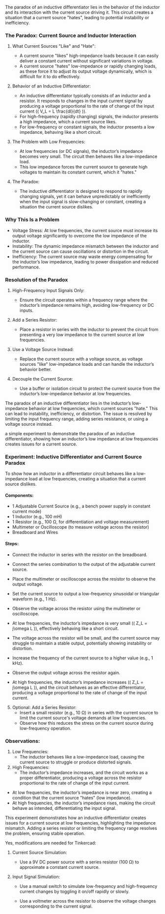 The paradox of an inductive differentiator lies in the behavior of the inductor and its interaction with the current source driving it. This circuit creates a situation that a current source "hates", leading to potential instability or inefficiency.

### The Paradox: Current Source and Inductor Interaction

1. What Current Sources "Like" and "Hate":
   - A current source "likes" high-impedance loads because it can easily deliver a constant current without significant variations in voltage.
   - A current source "hates" low-impedance or rapidly changing loads, as these force it to adjust its output voltage dynamically, which is difficult for it to do effectively.

2. Behavior of an Inductive Differentiator:
   - An inductive differentiator typically consists of an inductor and a resistor. It responds to changes in the input current signal by producing a voltage proportional to the rate of change of the input current (\( V_L = L \frac{dI}{dt} \)).
   - For high-frequency (rapidly changing) signals, the inductor presents a high impedance, which a current source likes.
   - For low-frequency or constant signals, the inductor presents a low impedance, behaving like a short circuit.

3. The Problem with Low Frequencies:
   - At low frequencies (or DC signals), the inductor’s impedance becomes very small. The circuit then behaves like a low-impedance load.
   - This low impedance forces the current source to generate high voltages to maintain its constant current, which it "hates."

4. The Paradox:
   - The inductive differentiator is designed to respond to rapidly changing signals, yet it can behave unpredictably or inefficiently when the input signal is slow-changing or constant, creating a situation the current source dislikes.

### Why This Is a Problem

- Voltage Stress: At low frequencies, the current source must increase its output voltage significantly to overcome the low impedance of the inductor.
- Instability: The dynamic impedance mismatch between the inductor and the current source can cause oscillations or distortion in the circuit.
- Inefficiency: The current source may waste energy compensating for the inductor’s low impedance, leading to power dissipation and reduced performance.

### Resolution of the Paradox

1. High-Frequency Input Signals Only:
   - Ensure the circuit operates within a frequency range where the inductor’s impedance remains high, avoiding low-frequency or DC inputs.

2. Add a Series Resistor:
   - Place a resistor in series with the inductor to prevent the circuit from presenting a very low impedance to the current source at low frequencies.

3. Use a Voltage Source Instead:
   - Replace the current source with a voltage source, as voltage sources "like" low-impedance loads and can handle the inductor’s behavior better.

4. Decouple the Current Source:
   - Use a buffer or isolation circuit to protect the current source from the inductor’s low-impedance behavior at low frequencies.

The paradox of an inductive differentiator lies in the inductor’s low-impedance behavior at low frequencies, which current sources "hate." This can lead to instability, inefficiency, or distortion. The issue is resolved by limiting the input frequency range, adding series resistance, or using a voltage source instead.

a simple experiment to demonstrate the paradox of an inductive differentiator, showing how an inductor’s low impedance at low frequencies creates issues for a current source.

### Experiment: Inductive Differentiator and Current Source Paradox

To show how an inductor in a differentiator circuit behaves like a low-impedance load at low frequencies, creating a situation that a current source dislikes.

#### Components:

- 1 Adjustable Current Source (e.g., a bench power supply in constant current mode)
- 1 Inductor (e.g., 100 mH)
- 1 Resistor (e.g., 100 Ω, for differentiation and voltage measurement)
- Multimeter or Oscilloscope (to measure voltage across the resistor)
- Breadboard and Wires

#### Steps:

   - Connect the inductor in series with the resistor on the breadboard.
   - Connect the series combination to the output of the adjustable current source.
   - Place the multimeter or oscilloscope across the resistor to observe the output voltage.

   - Set the current source to output a low-frequency sinusoidal or triangular waveform (e.g., 1 Hz).
   - Observe the voltage across the resistor using the multimeter or oscilloscope.

   - At low frequencies, the inductor’s impedance is very small (\( Z_L = j\omega L \)), effectively behaving like a short circuit.
   - The voltage across the resistor will be small, and the current source may struggle to maintain a stable output, potentially showing instability or distortion.

   - Increase the frequency of the current source to a higher value (e.g., 1 kHz).
   - Observe the output voltage across the resistor again.
   - At high frequencies, the inductor’s impedance increases (\( Z_L = j\omega L \)), and the circuit behaves as an effective differentiator, producing a voltage proportional to the rate of change of the input current.

5. Optional: Add a Series Resistor:
   - Insert a small resistor (e.g., 10 Ω) in series with the current source to limit the current source's voltage demands at low frequencies.
   - Observe how this reduces the stress on the current source during low-frequency operation.

### Observations:

1. Low Frequencies:
   - The inductor behaves like a low-impedance load, causing the current source to struggle or produce distorted signals.
2. High Frequencies:
   - The inductor’s impedance increases, and the circuit works as a proper differentiator, producing a voltage across the resistor proportional to the rate of change of the input current.

- At low frequencies, the inductor’s impedance is near zero, creating a condition that the current source "hates" (low impedance).
- At high frequencies, the inductor’s impedance rises, making the circuit behave as intended, differentiating the input signal.

This experiment demonstrates how an inductive differentiator creates issues for a current source at low frequencies, highlighting the impedance mismatch. Adding a series resistor or limiting the frequency range resolves the problem, ensuring stable operation.

Yes, modifications are needed for Tinkercad:

1. Current Source Simulation:
   - Use a 9V DC power source with a series resistor (100 Ω) to approximate a constant current source.

2. Input Signal Simulation:
   - Use a manual switch to simulate low-frequency and high-frequency current changes by toggling it on/off rapidly or slowly.

   - Use a voltmeter across the resistor to observe the voltage changes corresponding to the current signal.
